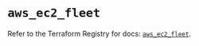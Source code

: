 # `aws_ec2_fleet`

Refer to the Terraform Registry for docs: [`aws_ec2_fleet`](https://registry.terraform.io/providers/hashicorp/aws/4.67.0/docs/resources/ec2_fleet).
